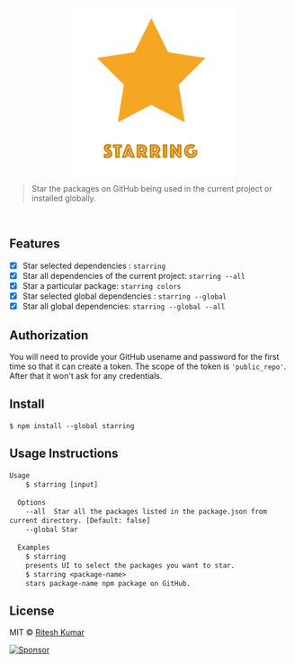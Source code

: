 <p align="center">
  <img src="./logo.png" align="center" alt="" width="300"/>
</p>

> Star the packages on GitHub being used in the current project or installed globally.

<p align="center">
  <img src="./demo.gif" align="center" alt="" width="800"/>
</p>

## Features
- [x] Star selected dependencies : `starring`
- [x] Star all dependencies of the current project: `starring --all`
- [x] Star a particular package: `starring colors`
- [x] Star selected global dependencies : `starring --global`
- [x] Star all global dependencies: `starring --global --all`

## Authorization
You will need to provide your GitHub usename and password for the first time so that it can create a token. The scope of the token is `'public_repo'`. After that it won't ask for any credentials.

## Install

```
$ npm install --global starring
```

## Usage Instructions
```
Usage
    $ starring [input]

  Options
    --all  Star all the packages listed in the package.json from current directory. [Default: false]
    --global Star

  Examples
    $ starring
    presents UI to select the packages you want to star.
    $ starring <package-name>
    stars package-name npm package on GitHub.
```


## License

MIT © [Ritesh Kumar](https://github.com/ritz078/starring)

<a target='_blank' rel='nofollow' href='https://app.codesponsor.io/link/8CBegPnJTnjtddvd2E18Su4F/ritz078/starring'>  <img alt='Sponsor' width='888' height='68' src='https://app.codesponsor.io/embed/8CBegPnJTnjtddvd2E18Su4F/ritz078/starring.svg' /></a>
